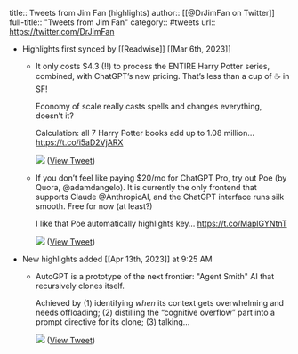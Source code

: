 title:: Tweets from Jim Fan (highlights)
author:: [[@DrJimFan on Twitter]]
full-title:: "Tweets from Jim Fan"
category:: #tweets
url:: https://twitter.com/DrJimFan

- Highlights first synced by [[Readwise]] [[Mar 6th, 2023]]
	- It only costs $4.3 (!!) to process the ENTIRE Harry Potter series, combined, with ChatGPT’s new pricing. That’s less than a cup of ☕️ in SF!
	  
	  Economy of scale really casts spells and changes everything, doesn’t it?
	  
	  Calculation: all 7 Harry Potter books add up to 1.08 million… https://t.co/i5aD2VjARX 
	  
	  ![](https://pbs.twimg.com/media/FqOdvxXaYAA8p7i.jpg) ([View Tweet](https://twitter.com/DrJimFan/status/1631320939836370952))
	- If you don’t feel like paying $20/mo for ChatGPT Pro, try out Poe (by Quora, @adamdangelo). It is currently the only frontend that supports Claude @AnthropicAI, and the ChatGPT interface runs silk smooth. Free for now (at least?)
	  
	  I like that Poe automatically highlights key… https://t.co/MaplGYNtnT 
	  
	  ![](https://pbs.twimg.com/media/FqUJDWpacAA7iDV.jpg) ([View Tweet](https://twitter.com/DrJimFan/status/1631721181224259584))
- New highlights added [[Apr 13th, 2023]] at 9:25 AM
	- AutoGPT is a prototype of the next frontier: "Agent Smith" AI that recursively clones itself. 
	  
	  Achieved by (1) identifying *when* its context gets overwhelming and needs offloading; 
	  (2) distilling the “cognitive overflow” part into a prompt directive for its clone; 
	  (3) talking… 
	  
	  ![](https://pbs.twimg.com/media/FthtZZNagAE79dD.jpg) ([View Tweet](https://twitter.com/DrJimFan/status/1646186278743072770))